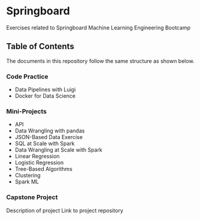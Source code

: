 # Springboard
Exercises related to Springboard Machine Learning Engineering Bootcamp

## Table of Contents

The documents in this repository follow the same structure as shown below.

### Code Practice

- Data Pipelines with Luigi
- Docker for Data Science

### Mini-Projects

- API 
- Data Wrangling with pandas
- JSON-Based Data Exercise
- SQL at Scale with Spark
- Data Wrangling at Scale with Spark
- Linear Regression
- Logistic Regression
- Tree-Based Algorithms
- Clustering
- Spark ML

### Capstone Project 

Description of project
Link to project repository

